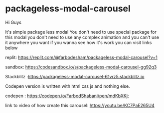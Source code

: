 # packageless-modal-carousel
Hi Guys

It's simple package less modal You don't need to use special package for this modal you don't need to use any complex animation and you can't use it anywhere you want
if you wanna see how it's work you can visit links below

replit: https://replit.com/@farbodesham/packageless-modal-carousel?v=1

sandbox: https://codesandbox.io/s/packageless-modal-carousel-gg92q3

Stackblitz :https://packageless-modal-carousel-61vrz5.stackblitz.io
 
 Codepen version is written with html css js and nothing else.
 
 codepen : https://codepen.io/FarbodShabani/pen/mdKbXKj;

link to video of how create this carousel: https://youtu.be/KC7PaE265U4
